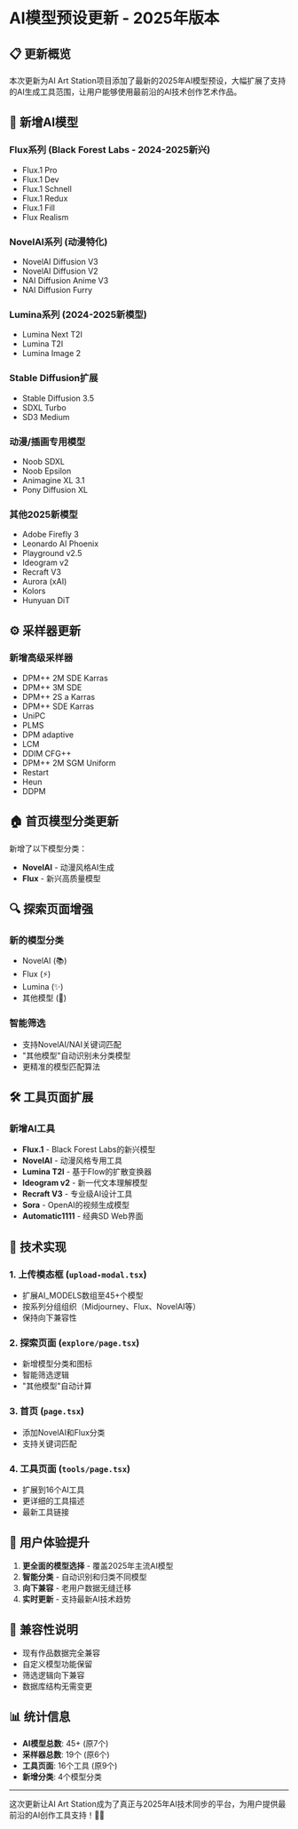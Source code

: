 # AI模型预设更新 - 2025年版本

## 📋 更新概览

本次更新为AI Art Station项目添加了最新的2025年AI模型预设，大幅扩展了支持的AI生成工具范围，让用户能够使用最前沿的AI技术创作艺术作品。

## 🎨 新增AI模型

### Flux系列 (Black Forest Labs - 2024-2025新兴)

- Flux.1 Pro
- Flux.1 Dev
- Flux.1 Schnell
- Flux.1 Redux
- Flux.1 Fill
- Flux Realism

### NovelAI系列 (动漫特化)

- NovelAI Diffusion V3
- NovelAI Diffusion V2
- NAI Diffusion Anime V3
- NAI Diffusion Furry

### Lumina系列 (2024-2025新模型)

- Lumina Next T2I
- Lumina T2I
- Lumina Image 2

### Stable Diffusion扩展

- Stable Diffusion 3.5
- SDXL Turbo
- SD3 Medium

### 动漫/插画专用模型

- Noob SDXL
- Noob Epsilon
- Animagine XL 3.1
- Pony Diffusion XL

### 其他2025新模型

- Adobe Firefly 3
- Leonardo AI Phoenix
- Playground v2.5
- Ideogram v2
- Recraft V3
- Aurora (xAI)
- Kolors
- Hunyuan DiT

## ⚙️ 采样器更新

### 新增高级采样器

- DPM++ 2M SDE Karras
- DPM++ 3M SDE
- DPM++ 2S a Karras
- DPM++ SDE Karras
- UniPC
- PLMS
- DPM adaptive
- LCM
- DDIM CFG++
- DPM++ 2M SGM Uniform
- Restart
- Heun
- DDPM

## 🏠 首页模型分类更新

新增了以下模型分类：

- **NovelAI** - 动漫风格AI生成
- **Flux** - 新兴高质量模型

## 🔍 探索页面增强

### 新的模型分类

- NovelAI (📚)
- Flux (⚡)
- Lumina (✨)
- 其他模型 (🚀)

### 智能筛选

- 支持NovelAI/NAI关键词匹配
- "其他模型"自动识别未分类模型
- 更精准的模型匹配算法

## 🛠️ 工具页面扩展

### 新增AI工具

- **Flux.1** - Black Forest Labs的新兴模型
- **NovelAI** - 动漫风格专用工具
- **Lumina T2I** - 基于Flow的扩散变换器
- **Ideogram v2** - 新一代文本理解模型
- **Recraft V3** - 专业级AI设计工具
- **Sora** - OpenAI的视频生成模型
- **Automatic1111** - 经典SD Web界面

## 📝 技术实现

### 1. 上传模态框 (`upload-modal.tsx`)

- 扩展AI_MODELS数组至45+个模型
- 按系列分组组织（Midjourney、Flux、NovelAI等）
- 保持向下兼容性

### 2. 探索页面 (`explore/page.tsx`)

- 新增模型分类和图标
- 智能筛选逻辑
- "其他模型"自动计算

### 3. 首页 (`page.tsx`)

- 添加NovelAI和Flux分类
- 支持关键词匹配

### 4. 工具页面 (`tools/page.tsx`)

- 扩展到16个AI工具
- 更详细的工具描述
- 最新工具链接

## 🎯 用户体验提升

1. **更全面的模型选择** - 覆盖2025年主流AI模型
2. **智能分类** - 自动识别和归类不同模型
3. **向下兼容** - 老用户数据无缝迁移
4. **实时更新** - 支持最新AI技术趋势

## 🔄 兼容性说明

- 现有作品数据完全兼容
- 自定义模型功能保留
- 筛选逻辑向下兼容
- 数据库结构无需变更

## 📊 统计信息

- **AI模型总数**: 45+ (原7个)
- **采样器总数**: 19个 (原6个)
- **工具页面**: 16个工具 (原9个)
- **新增分类**: 4个模型分类

---

这次更新让AI Art Station成为了真正与2025年AI技术同步的平台，为用户提供最前沿的AI创作工具支持！🎨✨
